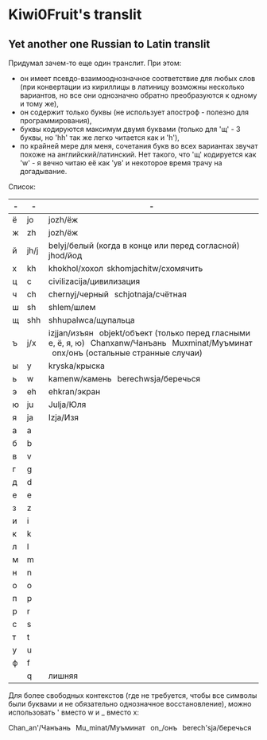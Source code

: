 # Kiwi0Fruit's translit

## Yet another one Russian to Latin translit

Придумал зачем-то еще один транслит. При этом:

* он имеет псевдо-взаимооднозначное соответствие для любых слов (при конвертации из кириллицы в латиницу возможны несколько вариантов, но все они однозначно обратно преобразуются к одному и тому же),
* он содержит только буквы (не использует апостроф - полезно для программирования),
* буквы кодируются максимум двумя буквами (только для 'щ' - 3 буквы, но 'hh' так же легко читается как и 'h'),
* по крайней мере для меня, сочетания букв во всех вариантах звучат похоже на английский/латинский. Нет такого, что 'щ' кодируется как 'w' - я вечно читаю её как 'ув' и некоторое время трачу на догадывание.

Список:

| - | -  | - |
|---|----|---|
| ё | jo | jozh/ёж |
| ж | zh | jozh/ёж |
| й | јh/j | belyj/белый (когда в конце или перед согласной)   jhod/йод |
| х | kh | khokhol/хохол  skhomjachitw/схомячить |
| ц | c  | civilizacija/цивилизация |
| ч | ch | chernyj/черный   schjotnaja/счётная |
| ш | sh | shlem/шлем |
| щ | shh | shhupalwca/щупальца |
| ъ | j/x | izjjan/изъян   objekt/объект (только перед гласными е, ё, я, ю)   Chanxanw/Чанъань   Muxminat/Муъминат   onx/онъ (остальные странные случаи) |
| ы | y  | kryska/крыска |	
| ь | w  | kamenw/камень   berechwsja/беречься |
| э | eh | ehkran/экран |
| ю | ju | Julja/Юля |
| я | ja | Izja/Изя |
| а | a | |
| б | b | |
| в | v | |
| г | g | |
| д | d | |
| е | e | |
| з | z | |
| и | i | |
| к | k | |
| л | l | |
| м | m | |
| н | n | |
| о | o | |
| п | p | |
| р | r | |
| с | s | |
| т | t | |
| у | u | |
| ф | f | |
|   | q | лишняя |

Для более свободных контекстов (где не требуется, чтобы все символы были буквами и не обязательно однозначное восстановление), можно использовать ' вместо w и _ вместо x:

Chan_an'/Чанъань   Mu_minat/Муъминат   on_/онъ   berech'sja/беречься



